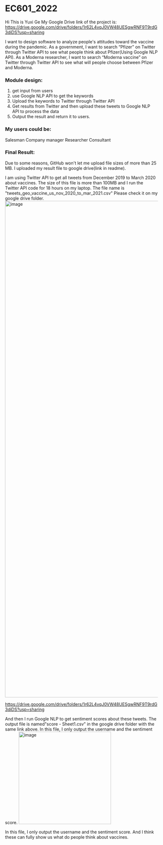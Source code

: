 # EC601_2022
Hi
This is Yuxi Ge
My Google Drive link of the project is:
https://drive.google.com/drive/folders/1r62L4vqJ0VW48UESgwRNF9T9rdG3diDS?usp=sharing

I want to design software to analyze people's attitudes toward the vaccine during the pandemic. 
As a government, I want to search “Pfizer” on Twitter through Twitter API to see what people think about Pfizer(Using Google NLP API).
As a Moderna researcher, I want to search “Moderna vaccine” on Twitter through Twitter API to see what will people choose between Pfizer and Moderna. 

### Module design:

1. get input from users
2. use Google NLP API to get the keywords
3. Upload the keywords to Twitter through Twitter API
4. Get results from Twitter and then upload these tweets to Google NLP API to process the data
5. Output the result and return it to users. 

### My users could be:
Salesman
Company manager 
Researcher
Consultant

### Final Result: 

Due to some reasons, GitHub won't let me upload file sizes of more than 25 MB. I uploaded my result file to google drive(link in readme).

I am using Twitter API to get all tweets from December 2019 to March 2020 about vaccines. The size of this file is more than 100MB and I run the Twitter API code for 18 hours on my laptop. The file name is "tweets_geo_vaccine_us_nov_2020_to_mar_2021.csv" Please check it on my google drive folder. 
<img width="1633" alt="image" src="https://user-images.githubusercontent.com/112116208/195490032-1753ec48-aa4c-46b4-bc28-f066a427fd82.png">

https://drive.google.com/drive/folders/1r62L4vqJ0VW48UESgwRNF9T9rdG3diDS?usp=sharing

And then I run Google NLP to get sentiment scores about these tweets. The output file is named"score - Sheet1.csv" in the google drive folder with the same link above. 
In this file, I only output the username and the sentiment score.
<img width="304" alt="image" src="https://user-images.githubusercontent.com/112116208/195490133-d8d2a690-3c7b-4021-bf1f-dd570a8791b5.png">

In this file, I only output the username and the sentiment score.
And I think these can fully show us what do people think about vaccines. 
